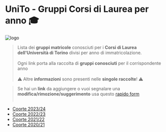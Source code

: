 # UniTo - Gruppi Corsi di Laurea per anno 🎓

![logo](https://imgur.com/0j40uci.jpg)


>Lista dei **gruppi matricole** conosciuti per i **Corsi di Laurea dell'Università di Torino** divisi per anno di immatricolazione.<br><br>
> Ogni link porta alla raccolta di **gruppi conosciuti** per il corrispondente anno <br><br>
> ⚠️ Altre **informazioni** sono presenti nelle **singole raccolte**! ⚠️

>Se hai un **link** da aggiungere o vuoi segnalare una **modifica/rimozione/suggerimento** usa questo [rapido form](https://rebrand.ly/form-gruppi-unito)<br><br>


- [Coorte 2023/24](https://rebrand.ly/unito-links-23-24)
- [Coorte 2022/23](https://rebrand.ly/unito-links-22-23)
- [Coorte 2021/22](https://rebrand.ly/unito-links-21-22)
- [Coorte 2020/21](https://rebrand.ly/unito-links-20-21)


